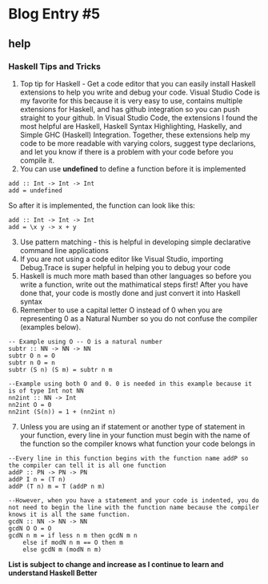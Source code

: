 # Blog Entry #5
## help

### Haskell Tips and Tricks

1. Top tip for Haskell - Get a code editor that you can easily install Haskell extensions to help you write and debug your code. Visual Studio Code is my favorite for this because it is very easy to use, contains multiple extensions for Haskell, and has github integration so you can push straight to your github. In Visual Studio Code, the extensions I found the most helpful are Haskell, Haskell Syntax Highlighting, Haskelly, and Simple GHC (Haskell) Integration. Together, these extensions help my code to be more readable with varying colors, suggest type declarions, and let you know if there is a problem with your code before you compile it.
2. You can use **undefined** to define a function before it is implemented 
```                                 
add :: Int -> Int -> Int
add = undefined            
```
So after it is implemented, the function can look like this:
```
add :: Int -> Int -> Int
add = \x y -> x + y
```
3. Use pattern matching - this is helpful in developing simple declarative command line applications
4. If you are not using a code editor like Visual Studio, importing Debug.Trace is super helpful in helping you to debug your code
5. Haskell is much more math based than other languages so before you write a function, write out the mathimatical steps first! After you have done that, your code is mostly done and just convert it into Haskell syntax
6. Remember to use a capital letter O instead of 0 when you are representing 0 as a Natural Number so you do not confuse the compiler (examples below).
```
-- Example using O -- O is a natural number
subtr :: NN -> NN -> NN
subtr O n = O
subtr n O = n
subtr (S n) (S m) = subtr n m

--Example using both O and 0. 0 is needed in this example because it is of type Int not NN
nn2int :: NN -> Int
nn2int O = 0
nn2int (S(n)) = 1 + (nn2int n)
```
7. Unless you are using an if statement or another type of statement in your function, every line in your function must begin with the name of the function so the compiler knows what function your code belongs in
```
--Every line in this function begins with the function name addP so the compiler can tell it is all one function
addP :: PN -> PN -> PN
addP I n = (T n)
addP (T n) m = T (addP n m)

--However, when you have a statement and your code is indented, you do not need to begin the line with the function name because the compiler knows it is all the same function.
gcdN :: NN -> NN -> NN
gcdN O O = O
gcdN n m = if less n m then gcdN m n
    else if modN n m == O then m
    else gcdN m (modN n m)
```
**List is subject to change and increase as I continue to learn and understand Haskell Better**


